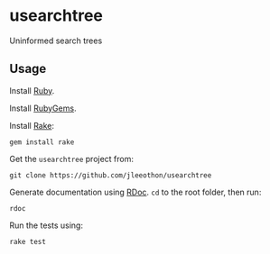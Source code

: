 # usearchtree
Uninformed search trees

## Usage

Install [Ruby](https://www.ruby-lang.org/en/).

Install [RubyGems](https://rubygems.org/).

Install [Rake](https://rubygems.org/gems/rake):

```
gem install rake
```

Get the `usearchtree` project from:

```
git clone https://github.com/jleeothon/usearchtree
```

Generate documentation using [RDoc](http://docs.seattlerb.org/rdoc/). `cd` to the root folder, then run:

```
rdoc
```

Run the tests using:

```
rake test
```
